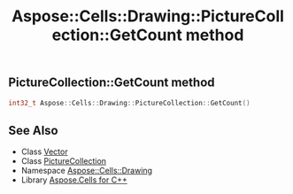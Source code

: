﻿---
title: Aspose::Cells::Drawing::PictureCollection::GetCount method
linktitle: GetCount
second_title: Aspose.Cells for C++ API Reference
description: 'How to use GetCount method of Aspose::Cells::Drawing::PictureCollection class in C++.'
type: docs
weight: 1100
url: /cpp/aspose.cells.drawing/picturecollection/getcount/
---
## PictureCollection::GetCount method




```cpp
int32_t Aspose::Cells::Drawing::PictureCollection::GetCount()
```

## See Also

* Class [Vector](../../../aspose.cells/vector/)
* Class [PictureCollection](../)
* Namespace [Aspose::Cells::Drawing](../../)
* Library [Aspose.Cells for C++](../../../)
